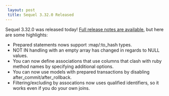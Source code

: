```yaml
---
 layout: post
 title: Sequel 3.32.0 Released
---
```


Sequel 3.32.0 was released today!  <a href="/rdoc/files/doc/release_notes/3_32_0_txt.html">Full release notes are available</a>, but here are some highlights:

* Prepared statements nows support :map/:to_hash types.
* NOT IN handling with an empty array has changed in regards to NULL values.
* You can now define associations that use columns that clash with ruby method names by specifying additional options.
* You can now use models with prepared transactions by disabling after_commit/after_rollback.
* Filtering/excluding by assocations now uses qualified identifiers, so it works even if you do your own joins.

